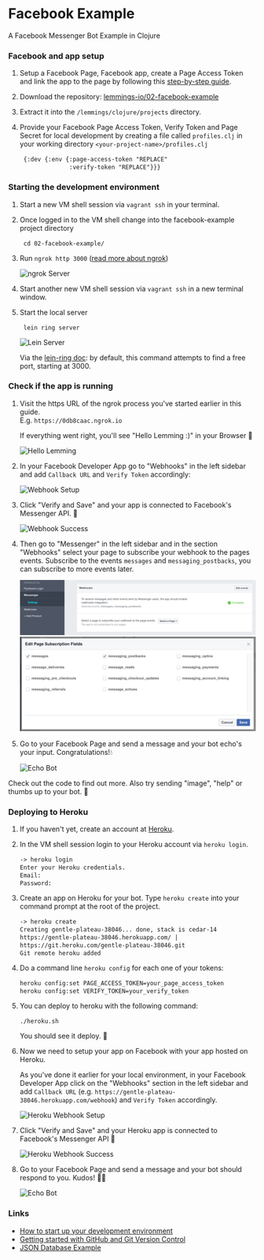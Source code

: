 # Facebook Example

A Facebook Messenger Bot Example in Clojure

### Facebook and app setup

1. Setup a Facebook Page, Facebook app, create a Page Access Token and link the app to the page by following this [step-by-step guide](https://github.com/prometheus-ai/fb-messenger-clj/wiki/Facebook-Setup).

2. Download the repository: [lemmings-io/02-facebook-example](https://github.com/lemmings-io/02-facebook-example/archive/master.zip)

3. Extract it into the `/lemmings/clojure/projects` directory.

4. Provide your Facebook Page Access Token, Verify Token and Page Secret for local development by creating a file called `profiles.clj` in your working directory `<your-project-name>/profiles.clj`

		{:dev {:env {:page-access-token "REPLACE"
		   		   	 :verify-token "REPLACE"}}}
		   		   	 
### Starting the development environment

1. Start a new VM shell session via `vagrant ssh` in your terminal.

2. Once logged in to the VM shell change into the facebook-example project directory

		cd 02-facebook-example/

3. Run `ngrok http 3000` ([read more about ngrok](https://ngrok.com))

	![ngrok Server](resources/doc/images/ngrok.png)

4. Start another new VM shell session via `vagrant ssh` in a new terminal window.

5. Start the local server

		lein ring server

	![Lein Server](resources/doc/images/lein-ring-server.png)
	
	Via the [lein-ring doc](https://github.com/weavejester/lein-ring): by default, this command attempts to find a free port, starting at 3000.

### Check if the app is running

1. Visit the https URL of the ngrok process you've started earlier in this guide.  
	E.g. `https://0db8caac.ngrok.io`
	
	If everything went right, you'll see "Hello Lemming :)" in your Browser 🎈
	
	![Hello Lemming](resources/doc/images/welcome-browser.png)

2. In your Facebook Developer App go to "Webhooks" in the left sidebar and add `Callback URL` and `Verify Token` accordingly:

	![Webhook Setup](resources/doc/images/webhook-setup.png)

3. Click "Verify and Save" and your app is connected to Facebook's Messenger API. 🎈

	![Webhook Success](resources/doc/images/webhook-success.png)

4. Then go to "Messenger" in the left sidebar and in the section "Webhooks" select your page to subscribe your webhook to the pages events. Subscribe to the events `messages` and `messaging_postbacks`, you can subscribe to more events later.

	![Webhook Subscription](resources/doc/images/webhook-subscription.png)
	![Webhook Events](resources/doc/images/webhook-events.png)

5. Go to your Facebook Page and send a message and your bot echo's your input. Congratulations!💧

	![Echo Bot](resources/doc/images/echo-bot.png)
	
Check out the code to find out more. Also try sending "image", "help" or thumbs up to your bot. 🙂

### Deploying to Heroku

1. If you haven't yet, create an account at [Heroku](https://signup.heroku.com/dc).

2. In the VM shell session login to your Heroku account via `heroku login`.

	```
	-> heroku login
	Enter your Heroku credentials.
	Email:
	Password:
	```

3. Create an app on Heroku for your bot. Type `heroku create` into your command prompt at the root of the project.

	```
	-> heroku create
	Creating gentle-plateau-38046... done, stack is cedar-14
	https://gentle-plateau-38046.herokuapp.com/ | https://git.heroku.com/gentle-plateau-38046.git
	Git remote heroku added
	```

4. Do a command line `heroku config` for each one of your tokens:

	```
	heroku config:set PAGE_ACCESS_TOKEN=your_page_access_token
	heroku config:set VERIFY_TOKEN=your_verify_token
	```

5. You can deploy to heroku with the following command:

	```shell
	./heroku.sh
	```

	You should see it deploy. 🍵

8. Now we need to setup your app on Facebook with your app hosted on Heroku.

	As you've done it earlier for your local environment, in your Facebook Developer App click on the "Webhooks" section in the left sidebar and add `Callback URL` (e.g. `https://gentle-plateau-38046.herokuapp.com/webhook`) and `Verify Token` accordingly.
	
	![Heroku Webhook Setup](resources/doc/images/heroku-webhook-setup.png)

9. Click "Verify and Save" and your Heroku app is connected to Facebook's Messenger API 🎈

	![Heroku Webhook Success](resources/doc/images/heroku-webhook-success.png)
	
10. Go to your Facebook Page and send a message and your bot should respond to you. Kudos! 🙂💧

	![Echo Bot](resources/doc/images/echo-bot.png)

### Links
* [How to start up your development environment](https://github.com/lemmings-io/02-facebook-example/wiki/How-to-start-up-your-development-environment)
* [Getting started with GitHub and Git Version Control](https://guides.github.com/activities/hello-world/)
* [JSON Database Example](https://gist.github.com/sido378/0676b4ae6e264a73cc18737aa9496c69)
